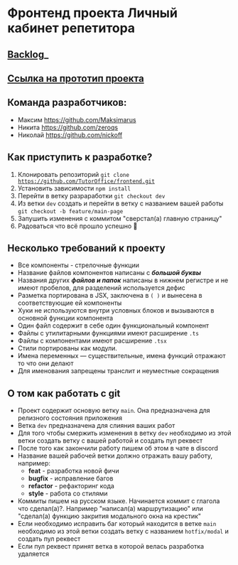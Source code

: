# Фронтенд проекта Личный кабинет репетитора

## [Backlog](https://github.com/orgs/TutorOffice/projects/1)_

## [Ссылка на прототип проекта](https://tutor-office-frontend.vercel.app/)

## Команда разработчиков:

- Максим https://github.com/Maksimarus
- Никита https://github.com/zeroqs
- Николай https://github.com/nickoff

## Как приступить к разработке?

1. Клонировать репозиторий <code>git clone https://github.com/TutorOffice/frontend.git</code>
2. Установить зависимости <code>npm install</code>
3. Перейти в ветку разраработки <code>git checkout dev</code>
4. Из ветки <code>dev</code> создать и перейти в ветку с названием вашей работы <code>git checkout -b feature/main-page</code>
5. Запушить изменения с коммитом "сверстал(а) главную страницу"
6. Радоваться что всё прошло успешно :tada:

## Несколько требований к проекту

- Все компоненты - стрелочные функции
- Название файлов компонентов написаны с **_большой буквы_**
- Названия других **_файлов и папок_** написаны в нижнем регистре и не имеют пробелов, для разделений используется дефис
- Разметка портирована в JSX, заключена в <code>( )</code> и вынесена в соответствующие ей компоненты
- Хуки не используются внутри условных блоков и вызываются в основной функции компонента
- Один файл содержит в себе один функциональный компонент
- Файлы с утилитарными функциями имеют расширение <code>.ts</code>
- Файлы с компонентами имеют расширение <code>.tsx</code>
- Стили портированы как модули.
- Имена переменных — существительные, имена функций отражают то что они делают
- Для именования запрещены транслит и неуместные сокращения

## О том как работать с git

- Проект содержит основую ветку <code>main</code>. Она предназначена для релизного состояния приложения
- Ветка <code>dev</code> предназначена для слияния ваших работ
- Для того чтобы смержить изменения в ветку <code>dev</code> необходимо из этой ветки создать ветку с вашей работой и создать пул реквест
- После того как закончили работу пишем об этом в чате в discord
- Название вашей рабочей ветки должно отражать вашу работу, например:
  - **feat** - разработка новой фичи
  - **bugfix** - исправление багов
  - **refactor** - рефакторинг кода
  - **style** - работа со стилями
- Коммиты пишем на русском языке. Начинается коммит с глагола что сделал(а)?. Например "написал(а) маршрутизацию" или "сделал(а) функцию закрития модального окна на крестик"
- Если необходимо исправить баг который находится в ветке <code>main</code> необходимо из этой ветки создать ветку с названием <code>hotfix/modal</code> и создать пул реквест
- Если пул реквест принят ветка в которой велась разработка удаляется
